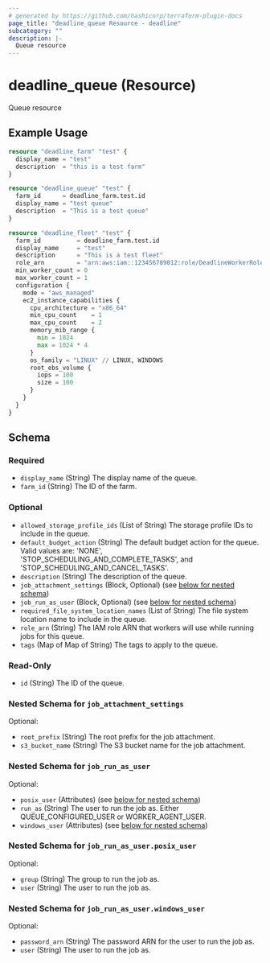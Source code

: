 ```yaml
---
# generated by https://github.com/hashicorp/terraform-plugin-docs
page_title: "deadline_queue Resource - deadline"
subcategory: ""
description: |-
  Queue resource
---
```


# deadline_queue (Resource)

Queue resource

## Example Usage

```terraform
resource "deadline_farm" "test" {
  display_name = "test"
  description  = "this is a test farm"
}

resource "deadline_queue" "test" {
  farm_id      = deadline_farm.test.id
  display_name = "test queue"
  description  = "This is a test queue"
}

resource "deadline_fleet" "test" {
  farm_id          = deadline_farm.test.id
  display_name     = "test"
  description      = "This is a test fleet"
  role_arn         = "arn:aws:iam::123456789012:role/DeadlineWorkerRole"
  min_worker_count = 0
  max_worker_count = 1
  configuration {
    mode = "aws_managed"
    ec2_instance_capabilities {
      cpu_architecture = "x86_64"
      min_cpu_count    = 1
      max_cpu_count    = 2
      memory_mib_range {
        min = 1024
        max = 1024 * 4
      }
      os_family = "LINUX" // LINUX, WINDOWS
      root_ebs_volume {
        iops = 100
        size = 100
      }
    }
  }
}
```

<!-- schema generated by tfplugindocs -->
## Schema

### Required

- `display_name` (String) The display name of the queue.
- `farm_id` (String) The ID of the farm.

### Optional

- `allowed_storage_profile_ids` (List of String) The storage profile IDs to include in the queue.
- `default_budget_action` (String) The default budget action for the queue. Valid values are: 'NONE', 'STOP_SCHEDULING_AND_COMPLETE_TASKS', and 'STOP_SCHEDULING_AND_CANCEL_TASKS'.
- `description` (String) The description of the queue.
- `job_attachment_settings` (Block, Optional) (see [below for nested schema](#nestedblock--job_attachment_settings))
- `job_run_as_user` (Block, Optional) (see [below for nested schema](#nestedblock--job_run_as_user))
- `required_file_system_location_names` (List of String) The file system location name to include in the queue.
- `role_arn` (String) The IAM role ARN that workers will use while running jobs for this queue.
- `tags` (Map of Map of String) The tags to apply to the queue.

### Read-Only

- `id` (String) The ID of the queue.

<a id="nestedblock--job_attachment_settings"></a>
### Nested Schema for `job_attachment_settings`

Optional:

- `root_prefix` (String) The root prefix for the job attachment.
- `s3_bucket_name` (String) The S3 bucket name for the job attachment.


<a id="nestedblock--job_run_as_user"></a>
### Nested Schema for `job_run_as_user`

Optional:

- `posix_user` (Attributes) (see [below for nested schema](#nestedatt--job_run_as_user--posix_user))
- `run_as` (String) The user to run the job as. Either QUEUE_CONFIGURED_USER or WORKER_AGENT_USER.
- `windows_user` (Attributes) (see [below for nested schema](#nestedatt--job_run_as_user--windows_user))

<a id="nestedatt--job_run_as_user--posix_user"></a>
### Nested Schema for `job_run_as_user.posix_user`

Optional:

- `group` (String) The group to run the job as.
- `user` (String) The user to run the job as.


<a id="nestedatt--job_run_as_user--windows_user"></a>
### Nested Schema for `job_run_as_user.windows_user`

Optional:

- `password_arn` (String) The password ARN for the user to run the job as.
- `user` (String) The user to run the job as.

